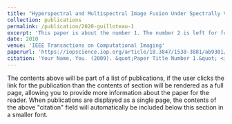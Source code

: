 ```yaml
---
title: "Hyperspectral and Multispectral Image Fusion Under Spectrally Varying Spatial Blurs – Application to High Dimensional Infrared Astronomical Imaging"
collection: publications
permalink: /publication/2020-guilloteau-1
excerpt: 'This paper is about the number 1. The number 2 is left for future work.'
date: 2010
venue: 'IEEE Transactions on Computational Imaging'
paperurl: 'https://iopscience.iop.org/article/10.3847/1538-3881/ab9301/pdf'
citation: 'Your Name, You. (2009). &quot;Paper Title Number 1.&quot; <i>Journal 1</i>. 1(1).'
---
```


The contents above will be part of a list of publications, if the user clicks the link for the publication than the contents of section will be rendered as a full page, allowing you to provide more information about the paper for the reader. When publications are displayed as a single page, the contents of the above "citation" field will automatically be included below this section in a smaller font.
